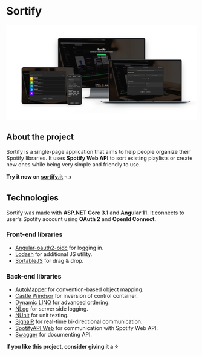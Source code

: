 # Sortify

![Mockup](mockup.png)

## About the project

Sortify is a single-page application that aims to help people organize their Spotify libraries.
It uses **Spotify Web API** to sort existing playlists or create new ones while being very simple and friendly to use.

**Try it now on [sortify.it](https://www.sortify.it)** :point_left:

## Technologies

Sortify was made with **ASP&#46;NET Core 3.1** and **Angular 11.** It connects to user's Spotify account using **OAuth 2** and **OpenId Connect.**

### Front-end libraries

- [Angular-oauth2-oidc](https://www.npmjs.com/package/angular-oauth2-oidc/v/8.0.4) for logging in.
- [Lodash](https://www.npmjs.com/package/@types/lodash/v/4.14.168) for additional JS utility.
- [SortableJS](https://www.npmjs.com/package/ngx-sortablejs/v/3.1.4) for drag & drop.

### Back-end libraries

- [AutoMapper](https://www.nuget.org/packages/AutoMapper/10.0.0) for convention-based object mapping.
- [Castle Windsor](https://www.nuget.org/packages/Castle.Windsor/5.0.1) for inversion of control container.
- [Dynamic LINQ](https://www.nuget.org/packages/System.Linq.Dynamic.Core/1.2.5) for advanced ordering.
- [NLog](https://www.nuget.org/packages/NLog.Extensions.Logging/1.6.5) for server side logging.
- [NUnit](https://www.nuget.org/packages/NUnit/3.13.1) for unit testing.
- [SignalR](https://www.nuget.org/packages/Microsoft.AspNetCore.SignalR/1.1.0) for real-time bi-directional communication.
- [SpotifyAPI.Web](https://www.nuget.org/packages/SpotifyAPI.Web/6.0.0-beta.12) for communication with Spotify Web API.
- [Swagger](https://www.nuget.org/packages/Swashbuckle.AspNetCore/5.6.3) for documenting API.

**If you like this project, consider giving it a :star:**
